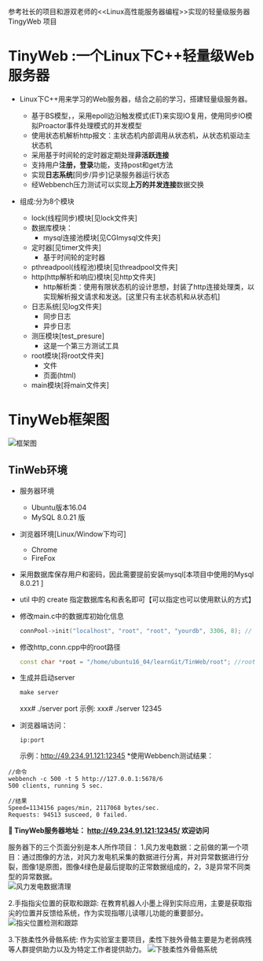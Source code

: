 参考社长的项目和游双老师的<<Linux高性能服务器编程>>实现的轻量级服务器 TingyWeb 项目

TinyWeb :一个Linux下C++轻量级Web服务器
===========================================================
+ Linux下C++用来学习的Web服务器，结合之前的学习，搭建轻量级服务器。
	* 基于BS模型，，采用epoll边沿触发模式(ET)来实现IO复用，使用同步IO模拟Proactor事件处理模式的并发模型
	* 使用状态机解析http报文：主状态机内部调用从状态机，从状态机驱动主状态机
	* 采用基于时间轮的定时器定期处理**非活跃连接**
	* 支持用户**注册，登录**功能，支持post和get方法
	* 实现**日志系统**[同步/异步]记录服务器运行状态
	* 经Webbench压力测试可以实现**上万的并发连接**数据交换
	
+ 组成:分为8个模块
    + lock(线程同步)模块[见lock文件夹]
    + 数据库模块：
        - mysql连接池模块[见CGImysql文件夹]
    + 定时器[见timer文件夹]
        - 基于时间轮的定时器
    + pthreadpool(线程池)模块[见threadpool文件夹]
    + http(http解析和响应)模块[见http文件夹]
        + http解析类：使用有限状态机的设计思想，封装了http连接处理类，以实现解析报文请求和发送。[这里只有主状态机和从状态机]
    + 日志系统[见log文件夹]
        + 同步日志
        + 异步日志
    + 测压模块[test_presure]
        - 这是一个第三方测试工具 
    + root模块[将root文件夹]
        + 文件
        + 页面(html)
    + main模块[将main文件夹]

TinyWeb框架图
======================
![框架图](./root/kuanjia.png) 


TinWeb环境
------------
* 服务器环境
	* Ubuntu版本16.04
	* MySQL 8.0.21 版
* 浏览器环境[Linux/Window下均可]
	* Chrome
	* FireFox
* 采用数据库保存用户和密码，因此需要提前安装mysql[本项目中使用的Mysql 8.0.21 ]

* util 中的 create 指定数据库名和表名即可【可以指定也可以使用默认的方式】

* 修改main.c中的数据库初始化信息
    ```C++
    connPool->init("localhost", "root", "root", "yourdb", 3306, 8); // root root修改为服务器数据库的登录名和密码
    ```
* 修改http_conn.cpp中的root路径
    ```C++
    const char *root = "/home/ubuntu16_04/learnGit/TinWeb/root"; //root目录下存放请求的资源和html文件
    ```
    
* 生成并启动server
    ```C++
    make server
    ```
    xxx# ./server port
    示例: xxx# ./server 12345

* 浏览器端访问：
    ```
    ip:port
    ```
    示例：http://49.234.91.121:12345
*使用Webbench测试结果：
```
//命令
webbench -c 500 -t 5 http://127.0.0.1:5678/6
500 clients, running 5 sec.

//结果
Speed=1134156 pages/min, 2117068 bytes/sec.
Requests: 94513 susceed, 0 failed.
```
**🔗 TinyWeb服务器地址： http://49.234.91.121:12345/  欢迎访问**

服务器下的三个页面分别是本人所作项目：
1.风力发电数据：之前做的第一个项目：通过图像的方法，对风力发电机采集的数据进行分离，并对异常数据进行分裂，图像1是原图，图像4绿色是最后提取的正常数据组成的，2，3是异常不同类型的异常数据。  
    ![风力发电数据清理](./root/01.png) 
    
2.手指指尖位置的获取和跟踪: 在教育机器人小墨上得到实际应用，主要是获取指尖的位置并反馈给系统，作为实现指哪儿读哪儿功能的重要部分。
      ![指尖位置检测和跟踪](./root/02.png) 
    
3.下肢柔性外骨骼系统: 作为实验室主要项目，柔性下肢外骨骼主要是为老弱病残等人群提供助力以及为特定工作者提供助力。
    ![下肢柔性外骨骼系统](./root/03.png) 

